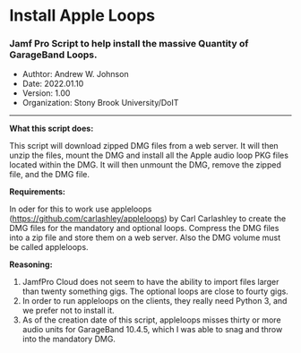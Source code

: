 # Install Apple Loops
### Jamf Pro Script to help install the massive Quantity of GarageBand Loops.
- Authtor: Andrew W. Johnson
- Date: 2022.01.10
- Version: 1.00
- Organization: Stony Brook University/DoIT
---
**What this script does:**

This script will download zipped DMG files from a web server. It will then unzip the files, mount the DMG and install all the Apple audio loop PKG files  located within the DMG. It will then unmount the DMG, remove the zipped file, and the DMG file.

**Requirements:**

In oder for this to work use appleloops (https://github.com/carlashley/appleloops)
by Carl Carlashley to create the DMG files for the mandatory and optional loops.
Compress the DMG files into a zip file and store them on a web server. Also the DMG 
volume must be called appleloops.

**Reasoning:**

1. JamfPro Cloud does not seem to have the ability to import files larger than twenty something gigs. The optional loops are close to fourty gigs.
2. In order to run appleloops on the clients, they really need Python 3, and we prefer not to install it.
3. As of the creation date of this script, appleloops misses thirty or more audio units for GarageBand 10.4.5, which I was able to snag and throw into the mandatory DMG.